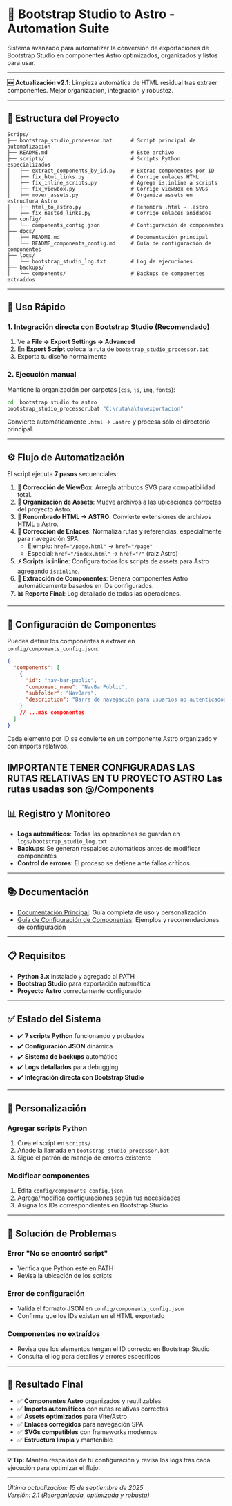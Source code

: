 # 🚀 Bootstrap Studio to Astro - Automation Suite

Sistema avanzado para automatizar la conversión de exportaciones de Bootstrap Studio en componentes Astro optimizados, organizados y listos para usar.

---

**🆕 Actualización v2.1**: Limpieza automática de HTML residual tras extraer componentes. Mejor organización, integración y robustez.

---

## 📁 Estructura del Proyecto

```
Scrips/
├── bootstrap_studio_processor.bat      # Script principal de automatización
├── README.md                           # Este archivo
├── scripts/                            # Scripts Python especializados
│   ├── extract_components_by_id.py     # Extrae componentes por ID
│   ├── fix_html_links.py               # Corrige enlaces HTML
│   ├── fix_inline_scripts.py           # Agrega is:inline a scripts
│   ├── fix_viewbox.py                  # Corrige viewBox en SVGs
│   ├── mover_assets.py                 # Organiza assets en estructura Astro
│   ├── html_to_astro.py                # Renombra .html → .astro
│   ├── fix_nested_links.py             # Corrige enlaces anidados
├── config/
│   └── components_config.json          # Configuración de componentes
├── docs/
│   ├── README.md                       # Documentación principal
│   └── README_components_config.md     # Guía de configuración de componentes
├── logs/
│   └── bootstrap_studio_log.txt        # Log de ejecuciones
├── backups/
│   └── components/                     # Backups de componentes extraídos
```

---

## 🎯 Uso Rápido

### 1. Integración directa con Bootstrap Studio (Recomendado)
1. Ve a **File → Export Settings → Advanced**
2. En **Export Script** coloca la ruta de `bootstrap_studio_processor.bat`
3. Exporta tu diseño normalmente

### 2. Ejecución manual
Mantiene la organización por carpetas (`css`, `js`, `img`, `fonts`):

```bash
cd  bootstrap studio to astro
bootstrap_studio_processor.bat "C:\ruta\a\tu\exportacion"
```
Convierte automáticamente `.html` → `.astro` y procesa sólo el directorio principal.

---

## ⚙️ Flujo de Automatización

El script ejecuta **7 pasos** secuenciales:
1. **🔧 Corrección de ViewBox**: Arregla atributos SVG para compatibilidad total.
2. **📂 Organización de Assets**: Mueve archivos a las ubicaciones correctas del proyecto Astro.
3. **🔄 Renombrado HTML → ASTRO**: Convierte extensiones de archivos HTML a Astro.
4. **🔗 Corrección de Enlaces**: Normaliza rutas y referencias, especialmente para navegación SPA.
   - Ejemplo: `href="/page.html"` → `href="/page"`
   - Especial: `href="/index.html"` → `href="/"` (raíz Astro)
5. **⚡ Scripts is:inline**: Configura todos los scripts de assets para Astro agregando `is:inline`.
6. **🧩 Extracción de Componentes**: Genera componentes Astro automáticamente basados en IDs configurados.
7. **📊 Reporte Final**: Log detallado de todas las operaciones.

---

## 🧩 Configuración de Componentes

Puedes definir los componentes a extraer en `config/components_config.json`:
```json
{
  "components": [
    {
      "id": "nav-bar-public",
      "component_name": "NavBarPublic",
      "subfolder": "NavBars",
      "description": "Barra de navegación para usuarios no autenticados"
    }
    // ...más componentes
  ]
}
```
Cada elemento por ID se convierte en un componente Astro organizado y con imports relativos.


**IMPORTANTE TENER CONFIGURADAS LAS RUTAS RELATIVAS EN TU PROYECTO ASTRO**
**Las rutas usadas son @/Components**
---

## 📊 Registro y Monitoreo

- **Logs automáticos**: Todas las operaciones se guardan en `logs/bootstrap_studio_log.txt`
- **Backups**: Se generan respaldos automáticos antes de modificar componentes
- **Control de errores**: El proceso se detiene ante fallos críticos

---

## 📚 Documentación

- [Documentación Principal](docs/README.md): Guía completa de uso y personalización
- [Guía de Configuración de Componentes](docs/README_components_config.md): Ejemplos y recomendaciones de configuración

---

## 📋 Requisitos

- **Python 3.x** instalado y agregado al PATH
- **Bootstrap Studio** para exportación automática
- **Proyecto Astro** correctamente configurado

---

## ✅ Estado del Sistema

- ✔️ **7 scripts Python** funcionando y probados
- ✔️ **Configuración JSON** dinámica
- ✔️ **Sistema de backups** automático
- ✔️ **Logs detallados** para debugging
- ✔️ **Integración directa con Bootstrap Studio**

---

## 🔧 Personalización

### Agregar scripts Python
1. Crea el script en `scripts/`
2. Añade la llamada en `bootstrap_studio_processor.bat`
3. Sigue el patrón de manejo de errores existente

### Modificar componentes
1. Edita `config/components_config.json`
2. Agrega/modifica configuraciones según tus necesidades
3. Asigna los IDs correspondientes en Bootstrap Studio

---

## 🐛 Solución de Problemas

### Error "No se encontró script"
- Verifica que Python esté en PATH
- Revisa la ubicación de los scripts

### Error de configuración
- Valida el formato JSON en `config/components_config.json`
- Confirma que los IDs existan en el HTML exportado

### Componentes no extraídos
- Revisa que los elementos tengan el ID correcto en Bootstrap Studio
- Consulta el log para detalles y errores específicos

---

## 🎉 Resultado Final

- ✅ **Componentes Astro** organizados y reutilizables
- ✅ **Imports automáticos** con rutas relativas correctas
- ✅ **Assets optimizados** para Vite/Astro
- ✅ **Enlaces corregidos** para navegación SPA
- ✅ **SVGs compatibles** con frameworks modernos
- ✅ **Estructura limpia** y mantenible

---

**💡 Tip:** Mantén respaldos de tu configuración y revisa los logs tras cada ejecución para optimizar el flujo.

---

*Última actualización: 15 de septiembre de 2025*  
*Versión: 2.1 (Reorganizada, optimizada y robusta)*
